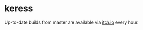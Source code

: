 # keress

Up-to-date builds from master are available via [itch.io](https://duckinator.itch.io/keress) every hour.
